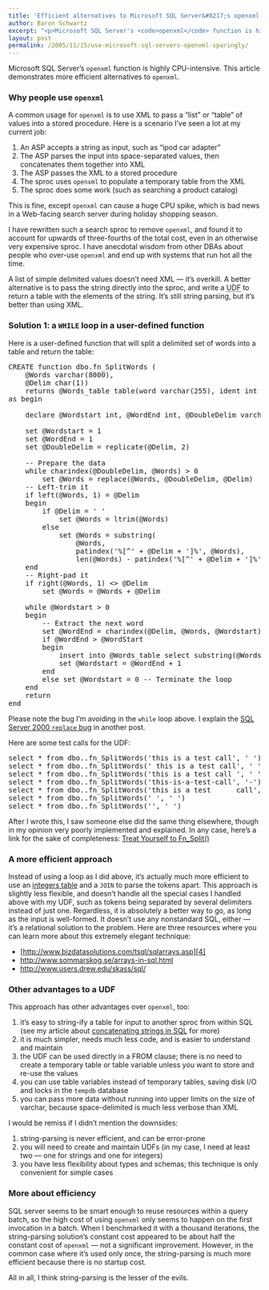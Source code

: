 ```yaml
---
title: 'Efficient alternatives to Microsoft SQL Server&#8217;s openxml'
author: Baron Schwartz
excerpt: "<p>Microsoft SQL Server's <code>openxml</code> function is highly CPU-intensive.  This article demonstrates more efficient alternatives to <code>openxml</code>.</p>"
layout: post
permalink: /2005/11/15/use-microsoft-sql-servers-openxml-sparingly/
---
```

Microsoft SQL Server&#8217;s `openxml` function is highly CPU-intensive. This article demonstrates more efficient alternatives to `openxml`.

### Why people use `openxml`

A common usage for `openxml` is to use XML to pass a &#8220;list&#8221; or &#8220;table&#8221; of values into a stored procedure. Here is a scenario I&#8217;ve seen a lot at my current job:

1.  An ASP accepts a string as input, such as &#8220;ipod car adapter&#8221;
2.  The ASP parses the input into space-separated values, then concatenates them together into XML
3.  The ASP passes the XML to a stored procedure
4.  The sproc uses `openxml` to populate a temporary table from the XML
5.  The sproc does some work (such as searching a product catalog)

This is fine, except `openxml` can cause a huge CPU spike, which is bad news in a Web-facing search server during holiday shopping season.

I have rewritten such a search sproc to remove `openxml`, and found it to account for upwards of three-fourths of the total cost, even in an otherwise very expensive sproc. I have anecdotal wisdom from other DBAs about people who over-use `openxml` and end up with systems that run hot all the time.

A list of simple delimited values doesn&#8217;t need XML &#8212; it&#8217;s overkill. A better alternative is to pass the string directly into the sproc, and write a <acronym title="user-defined function">UDF</acronym> to return a table with the elements of the string. It&#8217;s still string parsing, but it&#8217;s better than using XML.

### Solution 1: a `WHILE` loop in a user-defined function

Here is a user-defined function that will split a delimited set of words into a table and return the table:

<pre>CREATE function dbo.fn_SplitWords (
    @Words varchar(8000),
    @Delim char(1))
    returns @Words_table table(word varchar(255), ident int identity not null)
as begin

    declare @Wordstart int, @WordEnd int, @DoubleDelim varchar(2)
    
    set @Wordstart = 1
    set @WordEnd = 1
    set @DoubleDelim = replicate(@Delim, 2)

    -- Prepare the data
    while charindex(@DoubleDelim, @Words) &gt; 0
        set @Words = replace(@Words, @DoubleDelim, @Delim)
    -- Left-trim it
    if left(@Words, 1) = @Delim
    begin
        if @Delim = ' '
            set @Words = ltrim(@Words)
        else
            set @Words = substring(
                @Words,
                patindex('%[^' + @Delim + ']%', @Words),
                len(@Words) - patindex('%[^' + @Delim + ']%', @Words) + 1)
    end
    -- Right-pad it
    if right(@Words, 1) &lt;&gt; @Delim
        set @Words = @Words + @Delim

    while @Wordstart &gt; 0
    begin
        -- Extract the next word
        set @WordEnd = charindex(@Delim, @Words, @Wordstart)
        if @WordEnd &gt; @WordStart
        begin
            insert into @Words_table select substring(@Words, @Wordstart, @WordEnd - @Wordstart)
            set @Wordstart = @WordEnd + 1
        end
        else set @Wordstart = 0 -- Terminate the loop
    end
    return
end</pre>

Please note the bug I&#8217;m avoiding in the `while` loop above. I explain the [SQL Server 2000 `replace` bug][1] in another post.

Here are some test calls for the UDF:

<pre>select * from dbo..fn_SplitWords('this is a test call', ' ')
select * from dbo..fn_SplitWords(' this is a test call', ' ')
select * from dbo..fn_SplitWords('this is a test call ', ' ')
select * from dbo..fn_SplitWords('this-is-a-test-call', '-')
select * from dbo..fn_SplitWords('this is a test      call', ' ')
select * from dbo..fn_SplitWords(' ', ' ')
select * from dbo..fn_SplitWords('', ' ')</pre>

After I wrote this, I saw someone else did the same thing elsewhere, though in my opinion very poorly implemented and explained. In any case, here&#8217;s a link for the sake of completeness: [Treat Yourself to Fn_Split()][2]

### A more efficient approach

Instead of using a loop as I did above, it&#8217;s actually much more efficient to use an [integers table][3] and a `JOIN` to parse the tokens apart. This approach is slightly less flexible, and doesn&#8217;t handle all the special cases I handled above with my UDF, such as tokens being separated by several delimiters instead of just one. Regardless, it is absolutely a better way to go, as long as the input is well-formed. It doesn&#8217;t use any nonstandard SQL, either &#8212; it&#8217;s a relational solution to the problem. Here are three resources where you can learn more about this extremely elegant technique:

*   [http://www.bizdatasolutions.com/tsql/sqlarrays.asp][4]
*   <http://www.sommarskog.se/arrays-in-sql.html>
*   <http://www.users.drew.edu/skass/sql/>

### Other advantages to a UDF

This approach has other advantages over `openxml`, too:

1.  it&#8217;s easy to string-ify a table for input to another sproc from within SQL (see my article about [concatenating strings in SQL][5] for more)
2.  it is much simpler, needs much less code, and is easier to understand and maintain
3.  the UDF can be used directly in a FROM clause; there is no need to create a temporary table or table variable unless you want to store and re-use the values
4.  you can use table variables instead of temporary tables, saving disk I/O and locks in the `tempdb` database
5.  you can pass more data without running into upper limits on the size of varchar, because space-delimited is much less verbose than XML

I would be remiss if I didn&#8217;t mention the downsides:

1.  string-parsing is never efficient, and can be error-prone
2.  you will need to create and maintain UDFs (in my case, I need at least two &#8212; one for strings and one for integers)
3.  you have less flexibility about types and schemas; this technique is only convenient for simple cases

### More about efficiency

SQL server seems to be smart enough to reuse resources within a query batch, so the high cost of using `openxml` only seems to happen on the first invocation in a batch. When I benchmarked it with a thousand iterations, the string-parsing solution&#8217;s constant cost appeared to be about half the constant cost of `openxml` &#8212; not a significant improvement. However, in the common case where it&#8217;s used only once, the string-parsing is much more efficient because there is no startup cost.

All in all, I think string-parsing is the lesser of the evils.

 [1]: /blog/2005/11/15/a-bug-in-microsoft-sql-servers-replace-function/
 [2]: http://msdn.microsoft.com/library/en-us/dnsqlmag01/html/TreatYourself.asp
 [3]: /blog/2005/12/07/the-integers-table/
 [4]: http://web.archive.org/web/20050326014057/http://www.bizdatasolutions.com/tsql/sqlarrays.asp
 [5]: /blog/2005/09/28/simulating-the-group-concat-function/